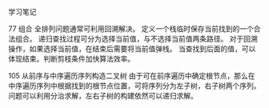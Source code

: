 学习笔记

77 组合
全排列问题通常可利用回溯解决。
定义一个栈临时保存当前找到的一个合法组合。
递归查找过程可分为选择当前值，与不选择当前值两条路径。
对于回溯操作，如果选择当前值，在结束后需要将当前值弹栈。
当查找到后面的值，可以体现结束。判断剪枝条件加快算法效率。


105 从前序与中序遍历序列构造二叉树
由于可在前序遍历中确定根节点，那么在中序遍历序列中根据找到的根节点位置，可将序列分为左子树，右子树两个序列。
问题可以利用分治求解，左右子树的构建依然可以递归求解。


